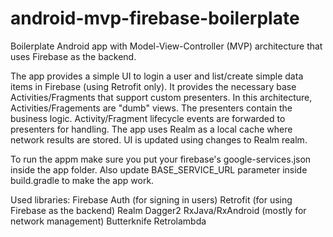 # android-mvp-firebase-boilerplate
Boilerplate Android app with Model-View-Controller (MVP) architecture that uses Firebase as the backend.

The app provides a simple UI to login a user and list/create simple data items in Firebase (using Retrofit only).
It provides the necessary base Activities/Fragments that support custom presenters. 
In this architecture, Activities/Fragements are "dumb" views. The presenters contain the business logic.
Activity/Fragment lifecycle events are forwarded to presenters for handling.
The app uses Realm as a local cache where network results are stored. UI is updated using changes to Realm realm.

To run the appm make sure you put your firebase's google-services.json inside the app folder. Also update BASE_SERVICE_URL parameter inside build.gradle to make the app work.

Used libraries:
Firebase Auth (for signing in users)
Retrofit (for using Firebase as the backend)
Realm
Dagger2
RxJava/RxAndroid (mostly for network management)
Butterknife
Retrolambda

